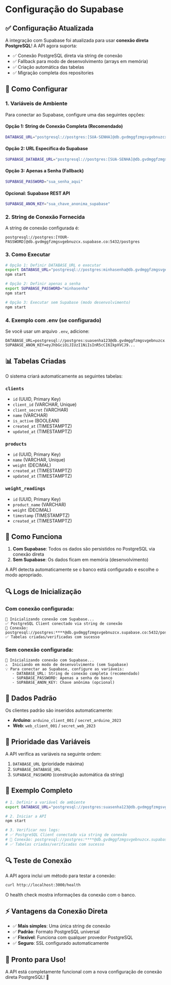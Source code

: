 # Configuração do Supabase

## ✅ Configuração Atualizada

A integração com Supabase foi atualizada para usar **conexão direta PostgreSQL**! A API agora suporta:

- ✅ Conexão PostgreSQL direta via string de conexão
- ✅ Fallback para modo de desenvolvimento (arrays em memória)
- ✅ Criação automática das tabelas
- ✅ Migração completa dos repositories

## 🔧 Como Configurar

### 1. Variáveis de Ambiente

Para conectar ao Supabase, configure uma das seguintes opções:

#### **Opção 1: String de Conexão Completa (Recomendado)**
```bash
DATABASE_URL="postgresql://postgres:[SUA-SENHA]@db.gvdmggfzmgsvgebnuzcx.supabase.co:5432/postgres"
```

#### **Opção 2: URL Específica do Supabase**
```bash
SUPABASE_DATABASE_URL="postgresql://postgres:[SUA-SENHA]@db.gvdmggfzmgsvgebnuzcx.supabase.co:5432/postgres"
```

#### **Opção 3: Apenas a Senha (Fallback)**
```bash
SUPABASE_PASSWORD="sua_senha_aqui"
```

#### **Opcional: Supabase REST API**
```bash
SUPABASE_ANON_KEY="sua_chave_anonima_supabase"
```

### 2. String de Conexão Fornecida

A string de conexão configurada é:
```
postgresql://postgres:[YOUR-PASSWORD]@db.gvdmggfzmgsvgebnuzcx.supabase.co:5432/postgres
```

### 3. Como Executar

```bash
# Opção 1: Definir DATABASE_URL e executar
export DATABASE_URL="postgresql://postgres:minhasenha@db.gvdmggfzmgsvgebnuzcx.supabase.co:5432/postgres"
npm start

# Opção 2: Definir apenas a senha
export SUPABASE_PASSWORD="minhasenha"
npm start

# Opção 3: Executar sem Supabase (modo desenvolvimento)
npm start
```

### 4. Exemplo com .env (se configurado)

Se você usar um arquivo `.env`, adicione:
```env
DATABASE_URL=postgresql://postgres:suasenha123@db.gvdmggfzmgsvgebnuzcx.supabase.co:5432/postgres
SUPABASE_ANON_KEY=eyJhbGciOiJIUzI1NiIsInR5cCI6IkpXVCJ9...
```

## 📊 Tabelas Criadas

O sistema criará automaticamente as seguintes tabelas:

### `clients`
- `id` (UUID, Primary Key)
- `client_id` (VARCHAR, Unique)
- `client_secret` (VARCHAR)
- `name` (VARCHAR)
- `is_active` (BOOLEAN)
- `created_at` (TIMESTAMPTZ)
- `updated_at` (TIMESTAMPTZ)

### `products`
- `id` (UUID, Primary Key)
- `name` (VARCHAR, Unique)
- `weight` (DECIMAL)
- `created_at` (TIMESTAMPTZ)
- `updated_at` (TIMESTAMPTZ)

### `weight_readings`
- `id` (UUID, Primary Key)
- `product_name` (VARCHAR)
- `weight` (DECIMAL)
- `timestamp` (TIMESTAMPTZ)
- `created_at` (TIMESTAMPTZ)

## 🎯 Como Funciona

1. **Com Supabase**: Todos os dados são persistidos no PostgreSQL via conexão direta
2. **Sem Supabase**: Os dados ficam em memória (desenvolvimento)

A API detecta automaticamente se o banco está configurado e escolhe o modo apropriado.

## 🔍 Logs de Inicialização

### **Com conexão configurada:**
```
🔌 Inicializando conexão com Supabase...
✅ PostgreSQL Client conectado via string de conexão
🔗 Conexão: postgresql://postgres:****@db.gvdmggfzmgsvgebnuzcx.supabase.co:5432/postgres
✅ Tabelas criadas/verificadas com sucesso
```

### **Sem conexão configurada:**
```
🔌 Inicializando conexão com Supabase...
⚠️  Iniciando em modo de desenvolvimento (sem Supabase)
💡 Para conectar ao Supabase, configure as variáveis:
   - DATABASE_URL: String de conexão completa (recomendado)
   - SUPABASE_PASSWORD: Apenas a senha do banco
   - SUPABASE_ANON_KEY: Chave anônima (opcional)
```

## 📝 Dados Padrão

Os clientes padrão são inseridos automaticamente:

- **Arduino**: `arduino_client_001` / `secret_arduino_2023`
- **Web**: `web_client_001` / `secret_web_2023`

## 🔧 Prioridade das Variáveis

A API verifica as variáveis na seguinte ordem:

1. `DATABASE_URL` (prioridade máxima)
2. `SUPABASE_DATABASE_URL` 
3. `SUPABASE_PASSWORD` (construção automática da string)

## 🚀 Exemplo Completo

```bash
# 1. Definir a variável de ambiente
export DATABASE_URL="postgresql://postgres:suasenha123@db.gvdmggfzmgsvgebnuzcx.supabase.co:5432/postgres"

# 2. Iniciar a API
npm start

# 3. Verificar nos logs:
# ✅ PostgreSQL Client conectado via string de conexão
# 🔗 Conexão: postgresql://postgres:****@db.gvdmggfzmgsvgebnuzcx.supabase.co:5432/postgres
# ✅ Tabelas criadas/verificadas com sucesso
```

## 🔍 Teste de Conexão

A API agora inclui um método para testar a conexão:

```bash
curl http://localhost:3000/health
```

O health check mostra informações da conexão com o banco.

## ⚡ Vantagens da Conexão Direta

- ✅ **Mais simples**: Uma única string de conexão
- ✅ **Padrão**: Formato PostgreSQL universal
- ✅ **Flexível**: Funciona com qualquer provedor PostgreSQL
- ✅ **Seguro**: SSL configurado automaticamente

## 🚀 Pronto para Uso!

A API está completamente funcional com a nova configuração de conexão direta PostgreSQL! 🎯 